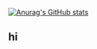 [![Anurag's GitHub stats](https://github-readme-stats.vercel.app/api?username=KrealHtz)](https://github.com/anuraghazra/github-readme-stats)



## hi
